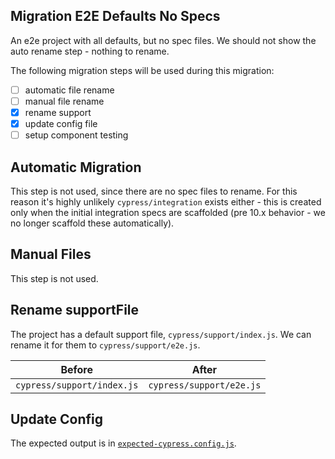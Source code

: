 ## Migration E2E Defaults No Specs

An e2e project with all defaults, but no spec files. We should not show the auto rename step - nothing to rename.

The following migration steps will be used during this migration:

- [ ] automatic file rename
- [ ] manual file rename
- [x] rename support
- [x] update config file
- [ ] setup component testing

## Automatic Migration

This step is not used, since there are no spec files to rename. For this reason it's highly unlikely `cypress/integration` exists either - this is created only when the initial integration specs are scaffolded (pre 10.x behavior - we no longer scaffold these automatically).

## Manual Files

This step is not used.

## Rename supportFile

The project has a default support file, `cypress/support/index.js`. We can rename it for them to `cypress/support/e2e.js`.

| Before | After|
|---|---|
| `cypress/support/index.js` | `cypress/support/e2e.js` |

## Update Config

The expected output is in [`expected-cypress.config.js`](./expected-cypress.config.js).
